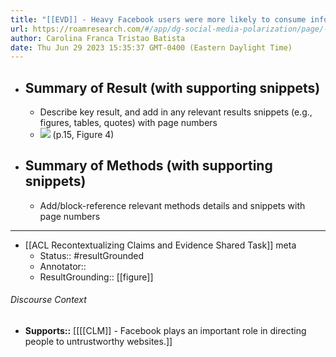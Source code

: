 ```yaml
---
title: "[[EVD]] - Heavy Facebook users were more likely to consume information from untrustworthy websites, which was often immediately preceded by a visit to Facebook. - [[@guessExposureUntrustworthyWebsites2020]]"
url: https://roamresearch.com/#/app/dg-social-media-polarization/page/-eEnETf9u
author: Carolina Franca Tristao Batista
date: Thu Jun 29 2023 15:35:37 GMT-0400 (Eastern Daylight Time)
---
```


- ## Summary of Result (with supporting snippets)
    - Describe key result, and add in any relevant results snippets (e.g., figures, tables, quotes) with page numbers
    - ![](https://firebasestorage.googleapis.com/v0/b/firescript-577a2.appspot.com/o/imgs%2Fapp%2Fdg-social-media-polarization%2Fp2tPB-p0bU.34.00%20PM.png?alt=media&token=8a83f362-2861-4835-b651-1eb2e6840f33) (p.15, Figure 4)
- ## Summary of Methods (with supporting snippets)
    - Add/block-reference relevant methods details and snippets with page numbers
- ---
- [[ACL Recontextualizing Claims and Evidence Shared Task]] meta
    - Status:: #resultGrounded
    - Annotator::
    - ResultGrounding:: [[figure]]

###### Discourse Context

- **Supports::** [[[[CLM]] - Facebook plays an important role in directing people to untrustworthy websites.]]
